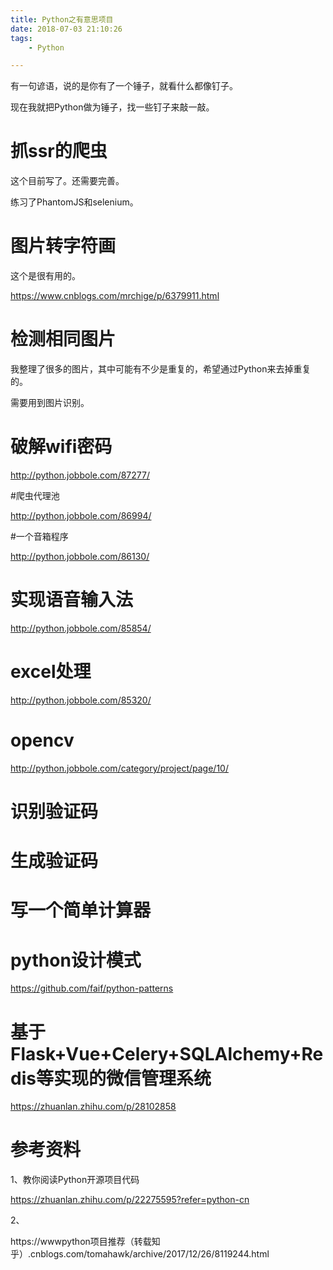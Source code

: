 ```yaml
---
title: Python之有意思项目
date: 2018-07-03 21:10:26
tags:
	- Python

---
```




有一句谚语，说的是你有了一个锤子，就看什么都像钉子。

现在我就把Python做为锤子，找一些钉子来敲一敲。

# 抓ssr的爬虫

这个目前写了。还需要完善。

练习了PhantomJS和selenium。

# 图片转字符画

这个是很有用的。

https://www.cnblogs.com/mrchige/p/6379911.html

# 检测相同图片

我整理了很多的图片，其中可能有不少是重复的，希望通过Python来去掉重复的。

需要用到图片识别。

# 破解wifi密码

http://python.jobbole.com/87277/

#爬虫代理池

http://python.jobbole.com/86994/

#一个音箱程序

http://python.jobbole.com/86130/

# 实现语音输入法

http://python.jobbole.com/85854/

# excel处理

http://python.jobbole.com/85320/

# opencv

http://python.jobbole.com/category/project/page/10/

# 识别验证码

# 生成验证码

# 写一个简单计算器

# python设计模式

https://github.com/faif/python-patterns

# 基于Flask+Vue+Celery+SQLAlchemy+Redis等实现的微信管理系统

https://zhuanlan.zhihu.com/p/28102858

# 参考资料

1、教你阅读Python开源项目代码

https://zhuanlan.zhihu.com/p/22275595?refer=python-cn

2、

https://wwwpython项目推荐（转载知乎）.cnblogs.com/tomahawk/archive/2017/12/26/8119244.html